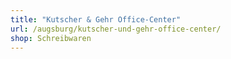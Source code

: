 ```yaml
---
title: "Kutscher & Gehr Office-Center"
url: /augsburg/kutscher-und-gehr-office-center/
shop: Schreibwaren
---
```

